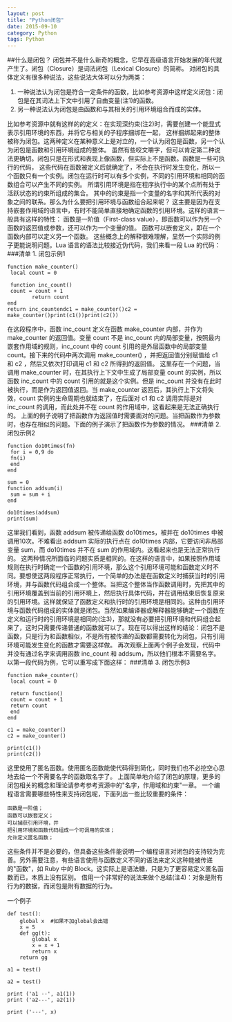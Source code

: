 ```yaml
---
layout: post
title: "Python闭包"
date: 2015-09-10
category: Python
tags: Python
---
```


##什么是闭包？
闭包并不是什么新奇的概念，它早在高级语言开始发展的年代就产生了。闭包（Closure）是词法闭包（Lexical Closure）的简称。
对闭包的具体定义有很多种说法，这些说法大体可以分为两类：

1. 一种说法认为闭包是符合一定条件的函数，比如参考资源中这样定义闭包：闭包是在其词法上下文中引用了自由变量(注1)的函数。
2. 另一种说法认为闭包是由函数和与其相关的引用环境组合而成的实体。

比如参考资源中就有这样的的定义：在实现深约束(注2)时，需要创建一个能显式表示引用环境的东西，并将它与相关的子程序捆绑在一起，
这样捆绑起来的整体被称为闭包。这两种定义在某种意义上是对立的，一个认为闭包是函数，另一个认为闭包是函数和引用环境组成的整体。
虽然有些咬文嚼字，但可以肯定第二种说法更确切。闭包只是在形式和表现上像函数，但实际上不是函数。函数是一些可执行的代码，
这些代码在函数被定义后就确定了，不会在执行时发生变化，所以一个函数只有一个实例。闭包在运行时可以有多个实例，不同的引用环境和相同的函数组合可以产生不同的实例。
所谓引用环境是指在程序执行中的某个点所有处于活跃状态的约束所组成的集合。
其中的约束是指一个变量的名字和其所代表的对象之间的联系。那么为什么要把引用环境与函数组合起来呢？
这主要是因为在支持嵌套作用域的语言中，有时不能简单直接地确定函数的引用环境。这样的语言一般具有这样的特性：
函数是一阶值（First-class value），即函数可以作为另一个函数的返回值或参数，还可以作为一个变量的值。
函数可以嵌套定义，即在一个函数内部可以定义另一个函数。
这些概念上的解释很难理解，显然一个实际的例子更能说明问题。Lua 语言的语法比较接近伪代码，我们来看一段 Lua 的代码：
###清单 1. 闭包示例1

```
function make_counter()
 local count = 0

 function inc_count()
 count = count + 1
        return count
end
return inc_countendc1 = make_counter()c2 = make_counter()print(c1())print(c2())
```

在这段程序中，函数 inc_count 定义在函数 make_counter 内部，并作为 make_counter 的返回值。变量 count 不是 inc_count 内的局部变量，按照最内嵌套作用域的规则，inc_count 中的 count 引用的是外层函数中的局部变量 count。接下来的代码中两次调用 make_counter() ，并把返回值分别赋值给 c1 和 c2 ，然后又依次打印调用 c1 和 c2 所得到的返回值。
这里存在一个问题，当调用 make_counter 时，在其执行上下文中生成了局部变量 count 的实例，所以函数 inc_count 中的 count 引用的就是这个实例。但是 inc_count 并没有在此时被执行，而是作为返回值返回。当 make_counter 返回后，其执行上下文将失效，count 实例的生命周期也就结束了，在后面对 c1 和 c2 调用实际是对 inc_count 的调用，而此处并不在 count 的作用域中，这看起来是无法正确执行的。
上面的例子说明了把函数作为返回值时需要面对的问题。当把函数作为参数时，也存在相似的问题。下面的例子演示了把函数作为参数的情况。
###清单 2. 闭包示例2

```
function do10times(fn)
 for i = 0,9 do
 fn(i)
 end
end

sum = 0
function addsum(i)
 sum = sum + i
end

do10times(addsum)
print(sum)
```

这里我们看到，函数 addsum 被传递给函数 do10times，被并在 do10times 中被调用10次。不难看出 addsum 实际的执行点在 do10times 内部，它要访问非局部变量 sum，而 do10times 并不在 sum 的作用域内。这看起来也是无法正常执行的。
这两种情况所面临的问题实质是相同的。在这样的语言中，如果按照作用域规则在执行时确定一个函数的引用环境，那么这个引用环境可能和函数定义时不同。要想使这两段程序正常执行，一个简单的办法是在函数定义时捕获当时的引用环境，并与函数代码组合成一个整体。当把这个整体当作函数调用时，先把其中的引用环境覆盖到当前的引用环境上，然后执行具体代码，并在调用结束后恢复原来的引用环境。这样就保证了函数定义和执行时的引用环境是相同的。这种由引用环境与函数代码组成的实体就是闭包。当然如果编译器或解释器能够确定一个函数在定义和运行时的引用环境是相同的(注3)，那就没有必要把引用环境和代码组合起来了，这时只需要传递普通的函数就可以了。现在可以得出这样的结论：闭包不是函数，只是行为和函数相似，不是所有被传递的函数都需要转化为闭包，只有引用环境可能发生变化的函数才需要这样做。
再次观察上面两个例子会发现，代码中并没有通过名字来调用函数 inc_count 和 addsum，所以他们根本不需要名字。以第一段代码为例，它可以重写成下面这样：
###清单 3. 闭包示例3

```
function make_counter()
 local count = 0

 return function()
 count = count + 1
 return count
 end
end

c1 = make_counter()
c2 = make_counter()

print(c1())
print(c2())
```

这里使用了匿名函数。使用匿名函数能使代码得到简化，同时我们也不必挖空心思地去给一个不需要名字的函数取名字了。
上面简单地介绍了闭包的原理，更多的闭包相关的概念和理论请参考参考资源中的"名字，作用域和约束"一章。
一个编程语言需要哪些特性来支持闭包呢，下面列出一些比较重要的条件：

```
函数是一阶值；
函数可以嵌套定义；
可以捕获引用环境，并
把引用环境和函数代码组成一个可调用的实体；
允许定义匿名函数；
```

这些条件并不是必要的，但具备这些条件能说明一个编程语言对闭包的支持较为完善。另外需要注意，有些语言使用与函数定义不同的语法来定义这种能被传递的"函数"，如 Ruby 中的 Block。这实际上是语法糖，只是为了更容易定义匿名函数而已，本质上没有区别。
借用一个非常好的说法来做个总结(注4)：对象是附有行为的数据，而闭包是附有数据的行为。


一个例子

```
def test():
    global x  #如果不加global会出错
    x = 5
    def gg(t):
        global x
        x = x + 1
        return x
    return gg

a1 = test()

a2 = test()

print ('a1 --', a1(1))
print ('a2---', a2(1))

print ('---', x)
```
